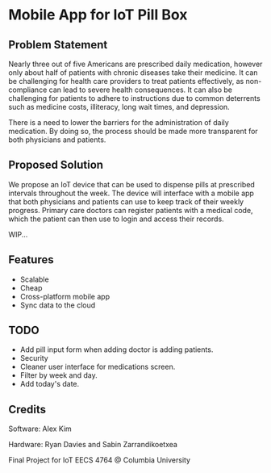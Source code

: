 # Mobile App for IoT Pill Box

## Problem Statement

Nearly three out of five Americans are prescribed daily medication, however only about half of patients with chronic diseases take their medicine. It can be challenging for health care providers to treat patients effectively, as non-compliance can lead to severe health consequences. It can also be challenging for patients to adhere to instructions due to common deterrents such as medicine costs, illiteracy, long wait times, and depression.

There is a need to lower the barriers for the administration of daily medication. By doing so, the process should be made more transparent for both physicians and patients.

## Proposed Solution

We propose an IoT device that can be used to dispense pills at prescribed intervals throughout the week. The device will interface with a mobile app that both physicians and patients can use to keep track of their weekly progress. Primary care doctors can register patients with a medical code, which the patient can then use to login and access their records.

WIP...

## Features

* Scalable
* Cheap
* Cross-platform mobile app
* Sync data to the cloud

## TODO

* Add pill input form when adding doctor is adding patients.
* Security
* Cleaner user interface for medications screen.
* Filter by week and day.
* Add today's date.

## Credits

Software: Alex Kim

Hardware: Ryan Davies and Sabin Zarrandikoetxea

Final Project for IoT EECS 4764 @ Columbia University